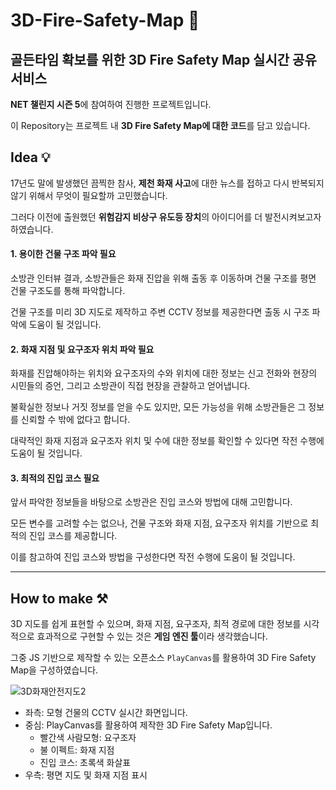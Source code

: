 # 3D-Fire-Safety-Map 👷

## 골든타임 확보를 위한 3D Fire Safety Map 실시간 공유 서비스

**NET 챌린지 시즌 5**에 참여하여 진행한 프로젝트입니다.

이 Repository는 프로젝트 내 **3D Fire Safety Map에 대한 코드**를 담고 있습니다.

## Idea 💡

17년도 말에 발생했던 끔찍한 참사, **제천 화재 사고**에 대한 뉴스를 접하고 다시 반복되지 않기 위해서 무엇이 필요할까 고민했습니다.

그러다 이전에 출원했던 **위험감지 비상구 유도등 장치**의 아이디어를 더 발전시켜보고자 하였습니다.


#### 1. 용이한 건물 구조 파악 필요

소방관 인터뷰 결과, 소방관들은 화재 진압을 위해 출동 후 이동하며 건물 구조를 평면 건물 구조도를 통해 파악합니다.

건물 구조를 미리 3D 지도로 제작하고 주변 CCTV 정보를 제공한다면 출동 시 구조 파악에 도움이 될 것입니다.


#### 2. 화재 지점 및 요구조자 위치 파악 필요

화재를 진압해야하는 위치와 요구조자의 수와 위치에 대한 정보는 신고 전화와 현장의 시민들의 증언, 그리고 소방관이 직접 현장을 관찰하고 얻어냅니다.

불확실한 정보나 거짓 정보를 얻을 수도 있지만, 모든 가능성을 위해 소방관들은 그 정보를 신뢰할 수 밖에 없다고 합니다.

대략적인 화재 지점과 요구조자 위치 및 수에 대한 정보를 확인할 수 있다면 작전 수행에 도움이 될 것입니다.


#### 3. 최적의 진입 코스 필요

앞서 파악한 정보들을 바탕으로 소방관은 진입 코스와 방법에 대해 고민합니다.

모든 변수를 고려할 수는 없으나, 건물 구조와 화재 지점, 요구조자 위치를 기반으로 최적의 진입 코스를 제공합니다.

이를 참고하여 진입 코스와 방법을 구성한다면 작전 수행에 도움이 될 것입니다.



----

## How to make ⚒

3D 지도를 쉽게 표현할 수 있으며, 화재 지점, 요구조자, 최적 경로에 대한 정보를 시각적으로 효과적으로 구현할 수 있는 것은 **게임 엔진 툴**이라 생각했습니다.

그중 JS 기반으로 제작할 수 있는 오픈소스 `PlayCanvas`를 활용하여 3D Fire Safety Map을 구성하였습니다.

![3D화재안전지도2](https://user-images.githubusercontent.com/77374551/139876955-136d842c-c7cd-409d-8169-98d7a7120bd0.PNG)

- 좌측: 모형 건물의 CCTV 실시간 화면입니다.
- 중심: PlayCanvas를 활용하여 제작한 3D Fire Safety Map입니다.
  - 빨간색 사람모형: 요구조자
  - 불 이펙트: 화재 지점
  - 진입 코스: 초록색 화살표
- 우측: 평면 지도 및 화재 지점 표시
